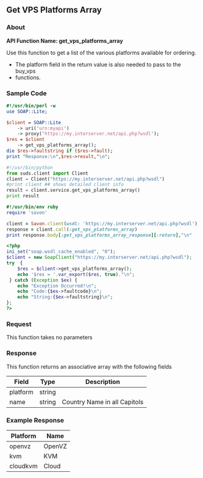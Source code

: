 
## Get VPS Platforms Array

### About

**API Function Name: get_vps_platforms_array**

Use this function to get a list of the various platforms available for ordering.
* The platform field in the return value is also needed to pass to the buy_vps
* functions.


### Sample Code

```perl
#!/usr/bin/perl -w
use SOAP::Lite;

$client = SOAP::Lite
	-> uri('urn:myapi')
	-> proxy('https://my.interserver.net/api.php?wsdl');
$res = $client
	-> get_vps_platforms_array();
die $res->faultstring if ($res->fault);
print "Response:\n",$res->result,"\n";

```

```python
#!/usr/bin/python
from suds.client import Client
client = Client("https://my.interserver.net/api.php?wsdl")
#print client ## shows detailed client info
result = client.service.get_vps_platforms_array()
print result

```

```ruby
#!/usr/bin/env ruby
require 'savon'

client = Savon.client(wsdl: 'https://my.interserver.net/api.php?wsdl')
response = client.call(:get_vps_platforms_array)
print response.body[:get_vps_platforms_array_response][:return],"\n"

```

```php
<?php
ini_set("soap.wsdl_cache_enabled", "0");
$client = new SoapClient("https://my.interserver.net/api.php?wsdl");
try  { 
	$res = $client->get_vps_platforms_array();
	echo '$res = '.var_export($res, true)."\n";
 } catch (Exception $ex) {
	echo "Exception Occurred!\n";
	echo "Code:{$ex->faultcode}\n";
	echo "String:{$ex->faultstring}\n";
}; 
?>
```



### Request

This function takes no parameters

### Response

This function returns an associative array with the following fields

Field|Type|Description
-----|----|-----------
platform|string|
name|string|Country Name in all Capitols


### Example Response

<table>
	<thead>
		<tr>
			<th>
				Platform
			</th>
			<th>
				Name
			</th>
		</tr>
	</thead>
	<tbody>
		<tr>
			<td>
				openvz
			</td>
			<td>
				OpenVZ
			</td>
		</tr>
		<tr>
			<td>
				kvm
			</td>
			<td>
				KVM
			</td>
		</tr>
		<tr>
			<td>
				cloudkvm
			</td>
			<td>
				Cloud
			</td>
		</tr>
	</tbody>
</table>


